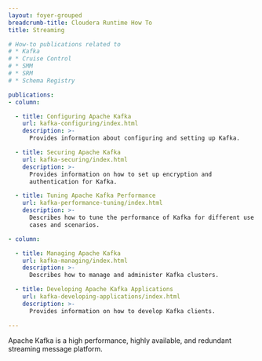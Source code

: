 ```yaml
---
layout: foyer-grouped
breadcrumb-title: Cloudera Runtime How To
title: Streaming

# How-to publications related to
# * Kafka
# * Cruise Control
# * SMM
# * SRM
# * Schema Registry

publications:
- column:

  - title: Configuring Apache Kafka
    url: kafka-configuring/index.html
    description: >-
      Provides information about configuring and setting up Kafka.

  - title: Securing Apache Kafka
    url: kafka-securing/index.html
    description: >-
      Provides information on how to set up encryption and
      authentication for Kafka.

  - title: Tuning Apache Kafka Performance
    url: kafka-performance-tuning/index.html
    description: >-
      Describes how to tune the performance of Kafka for different use
      cases and scenarios.

- column:

  - title: Managing Apache Kafka
    url: kafka-managing/index.html
    description: >-
      Describes how to manage and administer Kafka clusters.

  - title: Developing Apache Kafka Applications
    url: kafka-developing-applications/index.html
    description: >-
      Provides information on how to develop Kafka clients.

---
```


Apache Kafka is a high performance, highly available, and redundant
streaming message platform.
